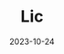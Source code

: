 ---
title: "Lic"
date: 2023-10-24
type: landing

design:
  spacing: "5rem"

# Note: `username` refers to the user's folder name in `content/authors/`

# Page sections
sections:
  - block: collection
    id: license
    content:
      title: License
      item:
        - name: 네트워크 관리사 2급
          date_end: ''
          date_start: '2024-05-19'
          description: '네관사'
          organization: 한국정보통신자격협회
          organization_url: https://www.icqa.or.kr/cn/page/network
          title: 네트워크 관리사 2급 (필기)
          url: '' 

        - name: IELTS
          date_end: ''
          date_start: '2024-08-29'
          description: '5.5점수 획득'
          organization: IDP
          organization_url: https://ieltskorea.org/korea
          title: IELTS
          url: '' 

      # count: 5
      filters:
        folders:
          
    design:
      columns: '1'
---